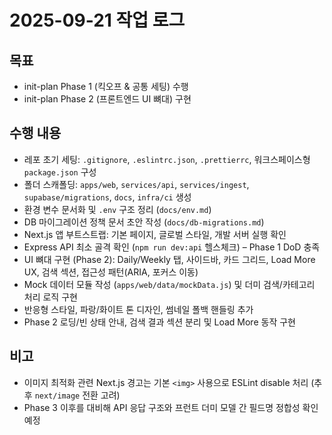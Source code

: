 # 2025-09-21 작업 로그

## 목표

- init-plan Phase 1 (킥오프 & 공통 세팅) 수행
- init-plan Phase 2 (프론트엔드 UI 뼈대) 구현

## 수행 내용

- 레포 초기 세팅: `.gitignore`, `.eslintrc.json`, `.prettierrc`, 워크스페이스형 `package.json` 구성
- 폴더 스캐폴딩: `apps/web`, `services/api`, `services/ingest`, `supabase/migrations`, `docs`, `infra/ci` 생성
- 환경 변수 문서화 및 `.env` 구조 정리 (`docs/env.md`)
- DB 마이그레이션 정책 문서 초안 작성 (`docs/db-migrations.md`)
- Next.js 앱 부트스트랩: 기본 페이지, 글로벌 스타일, 개발 서버 실행 확인
- Express API 최소 골격 확인 (`npm run dev:api` 헬스체크) – Phase 1 DoD 충족
- UI 뼈대 구현 (Phase 2): Daily/Weekly 탭, 사이드바, 카드 그리드, Load More UX, 검색 섹션, 접근성 패턴(ARIA, 포커스 이동)
- Mock 데이터 모듈 작성 (`apps/web/data/mockData.js`) 및 더미 검색/카테고리 처리 로직 구현
- 반응형 스타일, 파랑/화이트 톤 디자인, 썸네일 폴백 핸들링 추가
- Phase 2 로딩/빈 상태 안내, 검색 결과 섹션 분리 및 Load More 동작 구현

## 비고

- 이미지 최적화 관련 Next.js 경고는 기본 `<img>` 사용으로 ESLint disable 처리 (추후 `next/image` 전환 고려)
- Phase 3 이후를 대비해 API 응답 구조와 프런트 더미 모델 간 필드명 정합성 확인 예정
